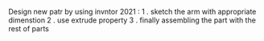 Design new patr by using invntor 2021 : 
1 . sketch the arm with appropriate dimenstion 
2 . use extrude property 
3 . finally assembling the part with the rest of parts 
